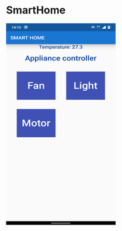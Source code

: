 # SmartHome

<img src="https://github.com/arunramarumugam25/SmartHome/blob/master/smarthome.png" width="300" height="550" />
